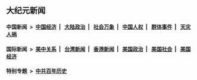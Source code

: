 ## 大纪元新闻

#### 中国新闻 &nbsp;>&nbsp; [中国经济](indexes/ncid283/README.md?07270445) &nbsp;| &nbsp; [大陆政治](indexes/ncid277/README.md?07270445) &nbsp;| &nbsp; [社会万象](indexes/ncid282/README.md?07270445) &nbsp;| &nbsp; [中国人权](indexes/ncid278/README.md?07270445) &nbsp;| &nbsp; [群体事件](indexes/ncid279/README.md?07270445) &nbsp;| &nbsp; [天灾人祸](indexes/ncid280/README.md?07270445)

#### 国际新闻 &nbsp;>&nbsp; [美中关系](indexes/nf1412576/README.md?07270445) &nbsp;| &nbsp; [台湾新闻](indexes/ncid1349361/README.md?07270445) &nbsp;| &nbsp; [香港新闻](indexes/ncid1349362/README.md?07270445) &nbsp;| &nbsp; [美国政治](indexes/ncid1078159/README.md?07270445) &nbsp;| &nbsp; [美国社会](indexes/ncid1078160/README.md?07270445) &nbsp;| &nbsp; [美国经济](indexes/ncid1078158/README.md?07270445)

#### 特别专题 &nbsp;>&nbsp; [中共百年历史](https://github.com/epoch-news/epoch-special/blob/master/README.md?07270445)  
